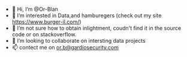 - 👋 Hi, I’m @Or-Blan
- 👀 I’m interested in Data,and hamburegers (check out my site https://www.burger-il.com/)
- 🌱 I’m not sure how to obtain inlightment, coudn't find it in the source code or on stackoverflow. 
- 💞️ I’m looking to collaborate on intersting data projects
- 📫 contect me on or.b@gardiosecurity.com
